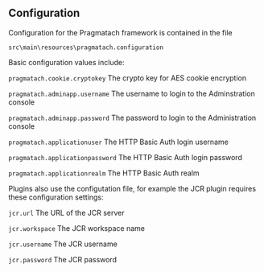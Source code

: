 Configuration
------------------------

Configuration for the Pragmatach framework is contained in the file

`src\main\resources\pragmatach.configuration`

Basic configuration values include:

`pragmatach.cookie.cryptokey` The crypto key for AES cookie encryption

`pragmatach.adminapp.username` The username to login to the Adminstration console  

`pragmatach.adminapp.password` The password to login to the Administration console

`pragmatach.applicationuser` The HTTP Basic Auth login username

`pragmatach.applicationpassword` The HTTP Basic Auth login password

`pragmatach.applicationrealm` The HTTP Basic Auth realm

Plugins also use the configutation file, for example the JCR plugin requires these configuration settings:

`jcr.url` The URL of the JCR server

`jcr.workspace` The JCR workspace name

`jcr.username` The JCR username

`jcr.password` The JCR password
